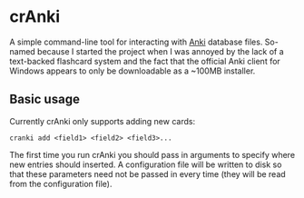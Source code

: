 # crAnki

A simple command-line tool for interacting with [Anki](https://apps.ankiweb.net/) database files. So-named because I started the project when I was annoyed by the lack of a text-backed flashcard system and the fact that the official Anki client for Windows appears to only be downloadable as a ~100MB installer.

## Basic usage
Currently crAnki only supports adding new cards:
```
cranki add <field1> <field2> <field3>...
```
The first time you run crAnki you should pass in arguments to specify where new entries should inserted. A configuration file will be written to disk so that these parameters need not be passed in every time (they will be read from the configuration file).
